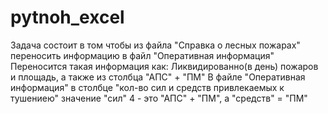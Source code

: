 # pytnoh_excel
Задача состоит в том чтобы из файла "Справка о лесных пожарах" переносить информацию в файл "Оперативная информация"
Переносится такая информация как: Ликвидированно(в день) пожаров и площадь, а также из столбца "АПС" + "ПМ"
В файле "Оперативная информация" в столбце "кол-во сил и средств привлекаемых к тушениею"  значение "сил" 4 - это  "АПС" + "ПМ", а "средств" = "ПМ"
